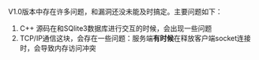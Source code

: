 V1.0版本中存在许多问题，和漏洞还没未能及时搞定。主要问题如下：

1. C++ 源码在和SQlite3数据库进行交互的时候，会出现一些问题
2. TCP/IP通信这块，会存在一些问题：服务端**有时候**在释放客户端socket连接时，会导致内存访问冲突
